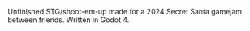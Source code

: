 Unfinished STG/shoot-em-up made for a 2024 Secret Santa gamejam between friends. Written in Godot 4.

